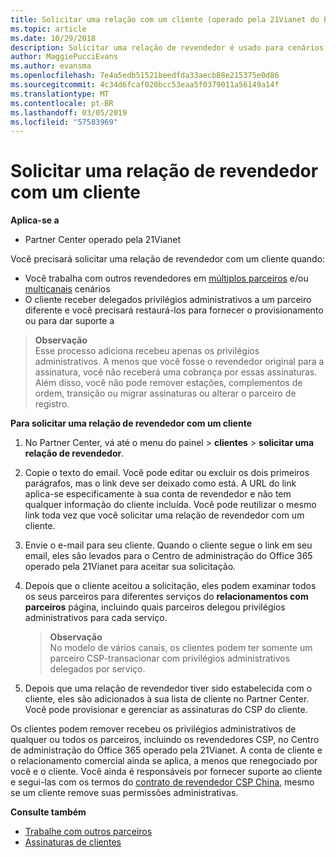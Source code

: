 ```yaml
---
title: Solicitar uma relação com um cliente (operado pela 21Vianet do Partner Center)
ms.topic: article
ms.date: 10/29/2018
description: Solicitar uma relação de revendedor é usado para cenários de multipartner e multicanais. Também será útil se um cliente remover seus privilégios de administrador delegado e você precisar restaurá-los para fornecer provisionamento ou suporte.
author: MaggiePucciEvans
ms.author: evansma
ms.openlocfilehash: 7e4a5edb51521beedfda33aecb88e215375e0d86
ms.sourcegitcommit: 4c34d6fcaf020bcc53eaa5f0379011a56149a14f
ms.translationtype: MT
ms.contentlocale: pt-BR
ms.lasthandoff: 03/05/2019
ms.locfileid: "57583969"
---
```

# <a name="request-a-reseller-relationship-with-a-customer"></a>Solicitar uma relação de revendedor com um cliente

**Aplica-se a**

-   Partner Center operado pela 21Vianet

Você precisará solicitar uma relação de revendedor com um cliente quando:

-   Você trabalha com outros revendedores em [múltiplos parceiros](multipartner.md) e/ou [multicanais](multichannel.md) cenários
-   O cliente receber delegados privilégios administrativos a um parceiro diferente e você precisará restaurá-los para fornecer o provisionamento ou para dar suporte a

>**Observação**<br> Esse processo adiciona recebeu apenas os privilégios administrativos. A menos que você fosse o revendedor original para a assinatura, você não receberá uma cobrança por essas assinaturas. Além disso, você não pode remover estações, complementos de ordem, transição ou migrar assinaturas ou alterar o parceiro de registro.

<a href="" id="requestarelationship"></a>
**Para solicitar uma relação de revendedor com um cliente**

1.  No Partner Center, vá até o menu do painel &gt; **clientes** &gt; **solicitar uma relação de revendedor**.
2.  Copie o texto do email. Você pode editar ou excluir os dois primeiros parágrafos, mas o link deve ser deixado como está. A URL do link aplica-se especificamente à sua conta de revendedor e não tem qualquer informação do cliente incluída. Você pode reutilizar o mesmo link toda vez que você solicitar uma relação de revendedor com um cliente.
3.  Envie o e-mail para seu cliente. Quando o cliente segue o link em seu email, eles são levados para o Centro de administração do Office 365 operado pela 21Vianet para aceitar sua solicitação.
4.  Depois que o cliente aceitou a solicitação, eles podem examinar todos os seus parceiros para diferentes serviços do **relacionamentos com parceiros** página, incluindo quais parceiros delegou privilégios administrativos para cada serviço.

    >**Observação**<br> No modelo de vários canais, os clientes podem ter somente um parceiro CSP-transacionar com privilégios administrativos delegados por serviço. 
    
5.  Depois que uma relação de revendedor tiver sido estabelecida com o cliente, eles são adicionados à sua lista de cliente no Partner Center. Você pode provisionar e gerenciar as assinaturas do CSP do cliente.

Os clientes podem remover recebeu os privilégios administrativos de qualquer ou todos os parceiros, incluindo os revendedores CSP, no Centro de administração do Office 365 operado pela 21Vianet. A conta de cliente e o relacionamento comercial ainda se aplica, a menos que renegociado por você e o cliente. Você ainda é responsáveis por fornecer suporte ao cliente e segui-las com os termos do [contrato de revendedor CSP China](https://www.21vbluecloud.com/office365/ResellerAgr/), mesmo se um cliente remove suas permissões administrativas. 

**Consulte também**

-   [Trabalhe com outros parceiros](work-with-other-partners.md)
-   [Assinaturas de clientes](customer-subscriptions.md)

 

 




